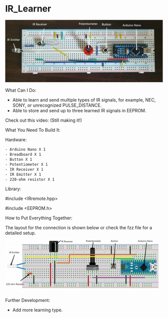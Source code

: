 # IR_Learner

![alt text](https://github.com/jiayao09/IR_Learner/blob/a742e04683f8c1fc1be3c7f63574f3ec148cf390/Media/IR_learner.png)

What Can I Do:
  - Able to learn and send multiple types of IR signals, for example, NEC, SONY, or unrecognized PULSE_DISTANCE.
  - Able to store and send up to three learned IR signals in EEPROM.

  Check out this video: (Still making it!)




What You Need To Build It:

  Hardware:

    - Arduino Nano X 1
    - Breadboard X 1
    - Button X 1  
    - Potentiometer X 1  
    - IR Receiver X 1
    - IR Emitter X 1
    - 220-ohm resistor X 1
 

  Library:

  #include <IRremote.hpp>
  
  #include <EEPROM.h>
  


How to Put Everything Together:


  The layout for the connection is shown below or check the fzz file for a detailed setup.
  
![alt text](https://github.com/jiayao09/IR_Learner/blob/a742e04683f8c1fc1be3c7f63574f3ec148cf390/Media/fzz%20layout.png)




Further Development:

  - Add more learning type.
